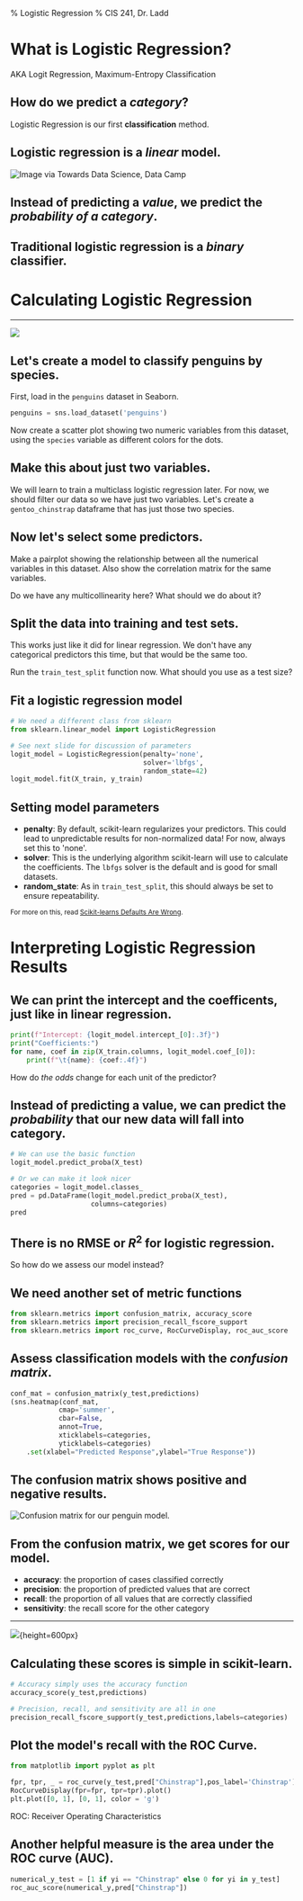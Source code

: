 % Logistic Regression
% CIS 241, Dr. Ladd


# What is Logistic Regression?

AKA Logit Regression, Maximum-Entropy Classification

## How do we predict a *category*?

Logistic Regression is our first **classification** method.

## Logistic regression is a *linear* model.

![Image via Towards Data Science, Data Camp](img/linear_v_logit.jpeg)

## Instead of predicting a *value*, we predict the *probability of a category*.

## Traditional logistic regression is a *binary* classifier.

# Calculating Logistic Regression

---

![](img/penguins.jpg)

## Let's create a model to classify penguins by species.

First, load in the `penguins` dataset in Seaborn. 

```python
penguins = sns.load_dataset('penguins')
```

Now create a scatter plot showing two numeric variables from this dataset, using the `species` variable as different colors for the dots.

## Make this about just two variables.

We will learn to train a multiclass logistic regression later. For now, we should filter our data so we have just two variables. Let's create a `gentoo_chinstrap` dataframe that has just those two species.

## Now let's select some predictors.

Make a pairplot showing the relationship between all the numerical variables in this dataset. Also show the correlation matrix for the same variables.

Do we have any multicollinearity here? What should we do about it?

## Split the data into training and test sets.

This works just like it did for linear regression. We don't have any categorical predictors this time, but that would be the same too.

Run the `train_test_split` function now. What should you use as a test size?

## Fit a logistic regression model

```python
# We need a different class from sklearn
from sklearn.linear_model import LogisticRegression
```

```python
# See next slide for discussion of parameters
logit_model = LogisticRegression(penalty='none', 
                                 solver='lbfgs', 
                                 random_state=42)
logit_model.fit(X_train, y_train)
```

## Setting model parameters

- **penalty**: By default, scikit-learn regularizes your predictors. This could lead to unpredictable results for non-normalized data! For now, always set this to 'none'.
- **solver**: This is the underlying algorithm scikit-learn will use to calculate the coefficients. The `lbfgs` solver is the default and is good for small datasets.
- **random_state**: As in `train_test_split`, this should always be set to ensure repeatability.

<small>For more on this, read [Scikit-learns Defaults Are Wrong](https://ryxcommar.com/2019/08/30/scikit-learns-defaults-are-wrong/).</small>

# Interpreting Logistic Regression Results

## We can print the intercept and the coefficents, just like in linear regression.

```python
print(f"Intercept: {logit_model.intercept_[0]:.3f}")
print("Coefficients:")
for name, coef in zip(X_train.columns, logit_model.coef_[0]):
    print(f"\t{name}: {coef:.4f}")
```

How do *the odds* change for each unit of the predictor?

## Instead of predicting a value, we can predict the *probability* that our new data will fall into category.

```python
# We can use the basic function
logit_model.predict_proba(X_test)
```

```python
# Or we can make it look nicer
categories = logit_model.classes_
pred = pd.DataFrame(logit_model.predict_proba(X_test), 
                    columns=categories)
pred
```

## There is no RMSE or $R^{2}$ for logistic regression.

So how do we assess our model instead?

## We need another set of metric functions

```python
from sklearn.metrics import confusion_matrix, accuracy_score
from sklearn.metrics import precision_recall_fscore_support
from sklearn.metrics import roc_curve, RocCurveDisplay, roc_auc_score
```

## Assess classification models with the *confusion matrix*.

```python
conf_mat = confusion_matrix(y_test,predictions)
(sns.heatmap(conf_mat, 
            cmap='summer', 
            cbar=False, 
            annot=True, 
            xticklabels=categories, 
            yticklabels=categories)
    .set(xlabel="Predicted Response",ylabel="True Response"))
```

## The confusion matrix shows positive and negative results.

![Confusion matrix for our penguin model.](img/confusion_matrix.png)

## From the confusion matrix, we get scores for our model.

- **accuracy**: the proportion of cases classified correctly
- **precision**: the proportion of predicted values that are correct
- **recall**: the proportion of all values that are correctly classified
- **sensitivity**: the recall score for the other category

---

![](img/precision_recall.svg){height=600px}

## Calculating these scores is simple in scikit-learn.

```python
# Accuracy simply uses the accuracy function
accuracy_score(y_test,predictions)

# Precision, recall, and sensitivity are all in one
precision_recall_fscore_support(y_test,predictions,labels=categories)
```

## Plot the model's recall with the ROC Curve.

```python
from matplotlib import pyplot as plt

fpr, tpr, _ = roc_curve(y_test,pred["Chinstrap"],pos_label='Chinstrap')
RocCurveDisplay(fpr=fpr, tpr=tpr).plot()
plt.plot([0, 1], [0, 1], color = 'g')
```

ROC: Receiver Operating Characteristics

## Another helpful measure is the area under the ROC curve (AUC).

```python
numerical_y_test = [1 if yi == "Chinstrap" else 0 for yi in y_test]
roc_auc_score(numerical_y,pred["Chinstrap"])
```
